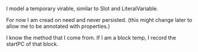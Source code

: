 I model a temporary virable, similar to Slot and LiteralVariable.

For now I am cread on need and never persisted. (this might change later
to allow me to be annotated with properties.)

I know the method that I come from. If I am a block temp, I record the startPC of that block.